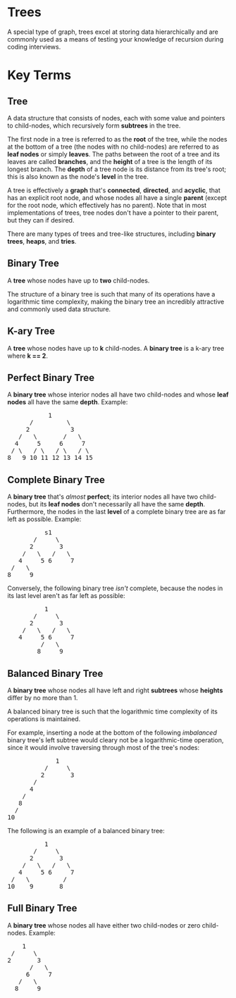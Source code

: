 # Trees

A special type of graph, trees excel at storing data hierarchically and are commonly used as a means of testing your knowledge of recursion during coding interviews.

# Key Terms

## Tree

A data structure that consists of nodes, each with some value and pointers to
child-nodes, which recursively form <b>subtrees</b> in the tree.

The first node in a tree is referred to as the <b>root</b> of the tree, while
the nodes at the bottom of a tree (the nodes with no child-nodes) are referred
to as <b>leaf nodes</b> or simply <b>leaves</b>. The paths between the root of
a tree and its leaves are called <b>branches</b>, and the <b>height</b> of a
tree is the length of its longest branch. The <b>depth</b> of a tree node is
its distance from its tree's root; this is also known as the node's
<b>level</b> in the tree.

A tree is effectively a <b>graph</b> that's <b>connected</b>, <b>directed</b>,
and <b>acyclic</b>, that has an explicit root node, and whose nodes all have a
single <b>parent</b> (except for the root node, which effectively has no
parent). Note that in most implementations of trees, tree nodes don't have a
pointer to their parent, but they can if desired.

There are many types of trees and tree-like structures, including
<b>binary trees</b>, <b>heaps</b>, and <b>tries</b>.

## Binary Tree

A <b>tree</b> whose nodes have up to <b>two</b> child-nodes.

The structure of a binary tree is such that many of its operations have a
logarithmic time complexity, making the binary tree an incredibly attractive
and commonly used data structure.

## K-ary Tree

A <b>tree</b> whose nodes have up to <b>k</b> child-nodes. A
<b>binary tree</b> is a k-ary tree where <b>k == 2</b>.

## Perfect Binary Tree

A <b>binary tree</b> whose interior nodes all have two child-nodes and whose
<b>leaf nodes</b> all have the same <b>depth</b>. Example:

<pre>
           1
      /         \
     2           3
   /   \       /   \
  4     5     6     7
 / \   / \   / \   / \
8   9 10 11 12 13 14 15
</pre>

## Complete Binary Tree

A <b>binary tree</b> that's <i>almost</i> <b>perfect</b>; its interior nodes
all have two child-nodes, but its <b>leaf nodes</b> don't necessarily all have
the same <b>depth</b>. Furthermore, the nodes in the last <b>level</b> of a
complete binary tree are as far left as possible. Example:

<pre>
          s1
       /     \
      2       3
    /   \   /   \
   4     5 6     7
 /   \
8     9
</pre>

Conversely, the following binary tree <i>isn't</i> complete, because the nodes
in its last level aren't as far left as possible:

<pre>
          1
       /     \
      2       3
    /   \   /   \
   4     5 6     7
         /   \
        8     9
</pre>

## Balanced Binary Tree

A <b>binary tree</b> whose nodes all have left and right <b>subtrees</b> whose
<b>heights</b> differ by no more than 1.

A balanced binary tree is such that the logarithmic time complexity of its
operations is maintained.

For example, inserting a node at the bottom of the following
<i>imbalanced</i> binary tree's left subtree would cleary not be a
logarithmic-time operation, since it would involve traversing through most of
the tree's nodes:

<pre>
             1
          /     \
         2       3
       /
      4
    /
   8
  /
10
</pre>

The following is an example of a balanced binary tree:

<pre>
          1
       /     \
      2       3
    /   \   /   \
   4     5 6     7
 /   \         /
10    9       8
</pre>

## Full Binary Tree

A <b>binary tree</b> whose nodes all have either two child-nodes or zero
child-nodes. Example:

<pre>
    1
 /     \
2       3
      /   \
     6     7
   /   \
  8     9
</pre>
